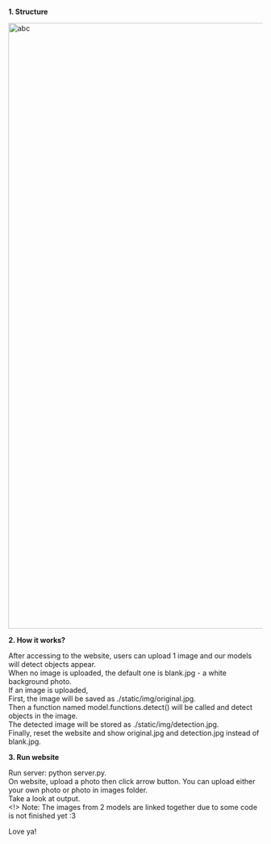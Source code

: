 <b>1. Structure</b>

<img width="1200" alt="abc" src="https://user-images.githubusercontent.com/96240899/173215430-32afcf5b-454b-480d-962d-d57278f2d7bd.png">


<b>2. How it works?</b>

After accessing to the website, users can upload 1 image and our models will detect objects appear. <br>
When no image is uploaded, the default one is blank.jpg - a white background photo. <br>
If an image is uploaded, <br>
First, the image will be saved as ./static/img/original.jpg. <br>
Then a function named model.functions.detect() will be called and detect objects in the image.  <br>
The detected image will be stored as ./static/img/detection.jpg. <br>
Finally, reset the website and show original.jpg and detection.jpg instead of blank.jpg. <br>


<b>3. Run website</b>

Run server: python server.py. <br>
On website, upload a photo then click arrow button. You can upload either your own photo or photo in images folder. <br>
Take a look at output. <br>
<!> Note: The images from 2 models are linked together due to some code is not finished yet :3 <br>

Love ya!
